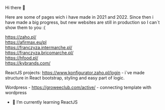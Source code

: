 Hi there 👋

Here are some of pages wich i have made in 2021 and 2022. Since then i have made a big progress, but new websites are still in production so I can`t show them to you :(


https://zaho.pl/
<br>
https://afirmax.eu/pl
<br>
https://franczyza.intermarche.pl/
<br>
https://franczyza.bricomarche.pl/
<br>
https://hfood.pl/ 
<br>
https://kybrands.com/


ReactJS projects:
https://www.konfigurator.zaho.pl/login - i`ve made structure in React bootstrap, styling and easy part of logic.


Wordpress - 
https://groweeclub.com/active/ - connecting template with wordpress 

- 🌱 I’m currently learning ReactJS

